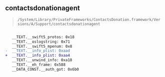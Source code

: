 ## contactsdonationagent

> `/System/Library/PrivateFrameworks/ContactsDonation.framework/Versions/A/Support/contactsdonationagent`

```diff

   __TEXT.__swift5_protos: 0x18
   __TEXT.__oslogstring: 0x71
   __TEXT.__swift5_mpenum: 0x8
-  __TEXT.__info_plist: 0xaad
+  __TEXT.__info_plist: 0xaa4
   __TEXT.__unwind_info: 0xa18
   __TEXT.__eh_frame: 0x588
   __DATA_CONST.__auth_got: 0x6b0

```
